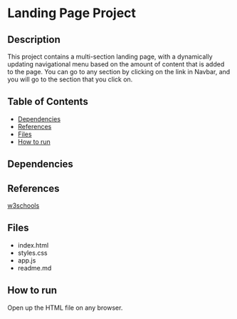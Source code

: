 # Landing Page Project

## Description

This project contains a multi-section landing page, with a dynamically updating navigational menu based on the amount of content that is added to the page. You can go to any section by clicking on the link in Navbar, and you will go to the section that you click on.

## Table of Contents

* [Dependencies](#dependencies)
* [References](#references)
* [Files](#files)
* [How to run](#how-to-run)

## Dependencies


## References
[w3schools](https://www.w3schools.com/)

## Files
- index.html
- styles.css
- app.js
- readme.md

## How to run

Open up the HTML file on any browser.
